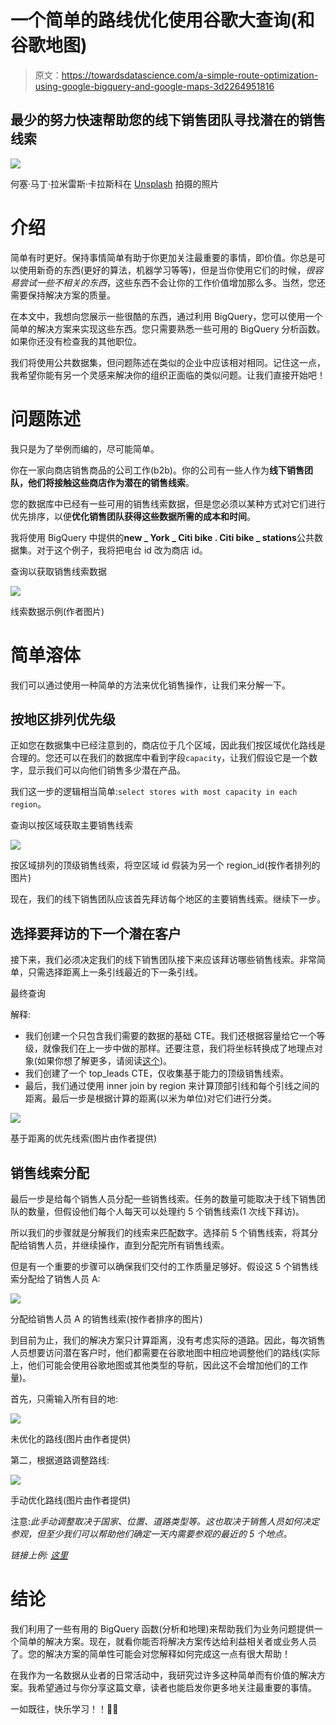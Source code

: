 # 一个简单的路线优化使用谷歌大查询(和谷歌地图)

> 原文：<https://towardsdatascience.com/a-simple-route-optimization-using-google-bigquery-and-google-maps-3d2264951816>

## **最少的努力**快速帮助您的线下销售团队寻找潜在的销售线索

![](img/5363b923a8b598e93dae08962ec1248b.png)

何塞·马丁·拉米雷斯·卡拉斯科在 [Unsplash](https://unsplash.com?utm_source=medium&utm_medium=referral) 拍摄的照片

# 介绍

简单有时更好。保持事情简单有助于你更加关注最重要的事情，即价值。你总是可以使用新奇的东西(更好的算法，机器学习等等)，但是当你使用它们的时候，*很容易尝试一些不相关的东西*，这些东西不会让你的工作价值增加那么多。当然，您还需要保持解决方案的质量。

在本文中，我想向您展示一些很酷的东西，通过利用 BigQuery，您可以使用一个简单的解决方案来实现这些东西。您只需要熟悉一些可用的 BigQuery 分析函数。如果你还没有检查我的其他职位。

[](/useful-big-query-analytic-functions-that-you-should-learn-19270e866a37)  

我们将使用公共数据集，但问题陈述在类似的企业中应该相对相同。记住这一点，我希望你能有另一个灵感来解决你的组织正面临的类似问题。让我们直接开始吧！

# 问题陈述

我只是为了举例而编的，尽可能简单。

你在一家向商店销售商品的公司工作(b2b)。你的公司有一些人作为**线下销售团队，他们将接触这些商店作为潜在的销售线索**。

您的数据库中已经有一些可用的销售线索数据，但是您必须以某种方式对它们进行优先排序，以便**优化销售团队获得这些数据所需的成本和时间**。

我将使用 BigQuery 中提供的**new _ York _ Citi bike . Citi bike _ stations**公共数据集。对于这个例子，我将把电台 id 改为商店 id。

查询以获取销售线索数据

![](img/94bf8190a98eefebf40f6cb761ee567e.png)

线索数据示例(作者图片)

# 简单溶体

我们可以通过使用一种简单的方法来优化销售操作，让我们来分解一下。

## 按地区排列优先级

正如您在数据集中已经注意到的，商店位于几个区域，因此我们按区域优化路线是合理的。您还可以在我们的数据库中看到字段`capacity`，让我们假设它是一个数字，显示我们可以向他们销售多少潜在产品。

我们这一步的逻辑相当简单:`select stores with most capacity in each region`。

查询以按区域获取主要销售线索

![](img/26c4fd4734577292de8f6ca5115e0a74.png)

按区域排列的顶级销售线索，将空区域 id 假装为另一个 region_id(按作者排列的图片)

现在，我们的线下销售团队应该首先拜访每个地区的主要销售线索。继续下一步。

## 选择要拜访的下一个潜在客户

接下来，我们必须决定我们的线下销售团队接下来应该拜访哪些销售线索。非常简单，只需选择距离上一条引线最近的下一条引线。

最终查询

解释:

*   我们创建一个只包含我们需要的数据的基础 CTE。我们还根据容量给它一个等级，就像我们在上一步中做的那样。还要注意，我们将坐标转换成了地理点对象(如果你想了解更多，请阅读[这个](https://cloud.google.com/bigquery/docs/reference/standard-sql/geography_functions#st_geogpoint))。
*   我们创建了一个 top_leads CTE，仅收集基于能力的顶级销售线索。
*   最后，我们通过使用 inner join by region 来计算顶部引线和每个引线之间的距离。最后一步是根据计算的距离(以米为单位)对它们进行分类。

![](img/713fc0f3d2f8105d314804d3bb5cfcfc.png)

基于距离的优先线索(图片由作者提供)

## 销售线索分配

最后一步是给每个销售人员分配一些销售线索。任务的数量可能取决于线下销售团队的数量，但假设他们每个人每天可以处理约 5 个销售线索(1 次线下拜访)。

所以我们的步骤就是分解我们的线索来匹配数字。选择前 5 个销售线索，将其分配给销售人员，并继续操作，直到分配完所有销售线索。

但是有一个重要的步骤可以确保我们交付的工作质量足够好。假设这 5 个销售线索分配给了销售人员 A:

![](img/23c15f09179ecd515c82318ed199da76.png)

分配给销售人员 A 的销售线索(按作者排序的图片)

到目前为止，我们的解决方案只计算距离，没有考虑实际的道路。因此，每次销售人员想要访问潜在客户时，他们都需要在谷歌地图中相应地调整他们的路线(实际上，他们可能会使用谷歌地图或其他类型的导航，因此这不会增加他们的工作量)。

首先，只需输入所有目的地:

![](img/97b2c6bc262deda8204f6ddff4a30c6f.png)

未优化的路线(图片由作者提供)

第二，根据道路调整路线:

![](img/de46ee1dbf04e3767796b3017ed72510.png)

手动优化路线(图片由作者提供)

注意:*此手动调整取决于国家、位置、道路类型等。这也取决于销售人员如何决定参观，但至少我们可以帮助他们确定一天内需要参观的最近的 5 个地点。*

*链接上例:* [*这里*](https://www.google.com/maps/dir/40.7183551982321+-74.0389144420624+/40.7195861,-74.0431175/40.7177325+-74.043845+/40.72152515+-74.046304543+/40.72165072488+-74.0428841114044+/@40.7196498,-74.0449258,17z/data=!3m1!4b1!4m19!4m18!1m3!2m2!1d-74.0389144!2d40.7183552!1m0!1m3!2m2!1d-74.043845!2d40.7177325!1m3!2m2!1d-74.0463045!2d40.7215252!1m3!2m2!1d-74.0428841!2d40.7216507!3e0)

# 结论

我们利用了一些有用的 BigQuery 函数(分析和地理)来帮助我们为业务问题提供一个简单的解决方案。现在，就看你能否将解决方案传达给利益相关者或业务人员了。您的解决方案的简单性可能会对您解释如何完成这一点有很大帮助！

在我作为一名数据从业者的日常活动中，我研究过许多这种简单而有价值的解决方案。我希望通过与你分享这篇文章，读者也能启发你更多地关注最重要的事情。

一如既往，快乐学习！！🚀🚀